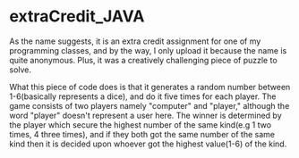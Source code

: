 # extraCredit_JAVA
As the name suggests, it is an extra credit assignment for one of my programming classes, and by the way, I only upload it because the name is quite anonymous. Plus, it was a creatively challenging piece of puzzle to solve. 

What this piece of code does is that it generates a random number between 1-6(basically represents a dice), and do it five times for each player. The game consists of two players namely "computer" and "player," although the word "player" doesn't represent a user here. The winner is determined by the player which secure the highest number of the same kind(e.g 1 two times, 4 three times), and if they both got the same number of the same kind then it is decided upon whoever got the highest value(1-6) of the kind.
